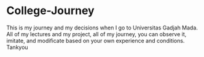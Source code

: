 # College-Journey
This is my journey and my decisions when I go to Universitas Gadjah Mada. All of my lectures and my project, all of my journey, you can observe it, imitate, and modificate based on your own experience and conditions. Tankyou
